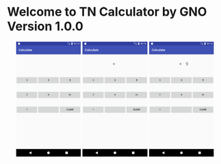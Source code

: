 # Welcome to TN Calculator by GNO Version 1.0.0



<div align="center">
<img  src="https://github.com/Gnoyoyo/TN_Calculator_HW_2/blob/master/Screenshot/1.PNG" width="30%">
<img  src="https://github.com/Gnoyoyo/TN_Calculator_HW_2/blob/master/Screenshot/2.PNG" width="30%">
<img  src="https://github.com/Gnoyoyo/TN_Calculator_HW_2/blob/master/Screenshot/3.PNG" width="30%">
</div>

